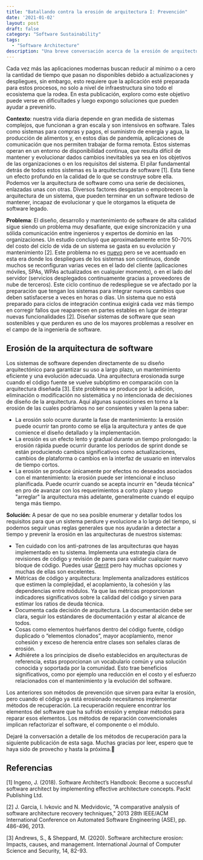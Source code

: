 ```yaml
---
title: "Batallando contra la erosión de arquitectura I: Prevención"
date: '2021-01-02'
layout: post
draft: false
category: "Software Sustainability"
tags:
  - "Software Architecture"
description: "Una breve conversación acerca de la erosión de arquitectura de software."
---
```


Cada vez más las aplicaciones modernas buscan reducir al mínimo o a cero la cantidad de tiempo que pasan no disponibles debido a actualizaciones y despliegues, sin embargo, esto requiere que la aplicación esté preparada para estos procesos, no solo a nivel de infraestructura sino todo el ecosistema que la rodea. En esta publicación, exploro como este objetivo puede verse en dificultades y luego expongo soluciones que pueden ayudar a prevenirlo.

**Contexto**: nuestra vida diaria depende en gran medida de sistemas complejos, que funcionan a gran escala y son intensivos en software. Tales como sistemas para compras y pagos, el suministro de energía y agua, la producción de alimentos y, en estos días de pandemia, aplicaciones de comunicación que nos permiten trabajar de forma remota. Estos sistemas operan en un entorno de disponibilidad continua, que resulta difícil de mantener y evolucionar dados cambios inevitables ya sea en los objetivos de las organizaciones o en los requisitos del sistema. El pilar fundamental detrás de todos estos sistemas es la arquitectura de software [1]. Esta tiene un efecto profundo en la calidad de lo que se construye sobre ella. Podemos ver la arquitectura de software como una serie de decisiones, enlazadas unas con otras. Diversos factores desgastan o empobrecen la arquitectura de un sistema, que pueden terminar en un software tedioso de mantener, incapaz de evolucionar y que le otorgamos la etiqueta de software legado.

**Problema**: El diseño, desarrollo y mantenimiento de software de alta calidad sigue siendo un problema muy desafiante, que exige sincronización y una sólida comunicación entre ingenieros y expertos de dominio en las organizaciones. Un estudio concluyó que aproximadamente entre 50-70% del costo del ciclo de vida de un sistema se gasta en su evolución y mantenimiento [2]. Este problema no es [nuevo](https://es.wikipedia.org/wiki/Crisis_del_software) pero se ve acentuado en esta era donde los despliegues de los sistemas son continuos, donde muchos se reconfiguran varias veces en el lado del cliente (aplicaciones móviles, SPAs, WPAs actualizados en cualquier momento), o en el lado del servidor (servicios desplegados continuamente gracias a proveedores de nube de terceros). Este ciclo continuo de redespliegue se ve afectado por la preparación que tengan los sistemas para integrar nuevos cambios que deben satisfacerse a veces en horas o días. Un sistema que no está preparado para ciclos de integración continua exigirá cada vez más tiempo en corregir fallos que reaparecen en partes estables en lugar de integrar nuevas funcionalidades [2]. Diseñar sistemas de software que sean sostenibles y que perduren es uno de los mayores problemas a resolver en el campo de la ingeniería de software.

## Erosión de la arquitectura de software

Los sistemas de software dependen directamente de su diseño arquitectónico para garantizar su uso a largo plazo, un mantenimiento eficiente y una evolución adecuada. Una arquitectura erosionada surge cuando el código fuente se vuelve subóptimo en comparación con la arquitectura diseñada [3]. Este problema se produce por la adición, eliminación o modificación no sistemática y no intencionada de decisiones de diseño de la arquitectura. Aquí algunas suposiciones en torno a la erosión de las cuales podríamos no ser consientes y valen la pena saber:

- La erosión solo ocurre durante la fase de mantenimiento: la erosión puede ocurrir tan pronto como se elija la arquitectura y antes de que comience el diseño detallado y la implementación.
- La erosión es un efecto lento y gradual durante un tiempo prolongado: la erosión rápida puede ocurrir durante los períodos de sprint donde se están produciendo cambios significativos como actualizaciones, cambios de plataforma o cambios en la interfaz de usuario en intervalos de tiempo cortos.
- La erosión se produce únicamente por efectos no deseados asociados con el mantenimiento: la erosión puede ser intencional e incluso planificada. Puede ocurrir cuando se acepta incurrir en "deuda técnica" en pro de avanzar con los requerimientos a corto plazo y luego "arreglar" la arquitectura más adelante, generalmente cuando el equipo tenga más tiempo.

**Solución:** A pesar de que no sea posible enumerar y detallar todos los requisitos para que un sistema perdure y evolucione a lo largo del tiempo, si podemos seguir unas reglas generales que nos ayudarán a detectar a tiempo y prevenir la erosión en las arquitecturas de nuestros sistemas:

- Ten cuidado con los anti-patrones de las arquitecturas que hayas implementado en tu sistema. Implementa una estrategia clara de revisiones de código y revisión de pares para validar cualquier nuevo bloque de código. Puedes usar [Gerrit](https://www.gerritcodereview.com/) pero hay muchas opciones y muchas de ellas son excelentes.
- Métricas de código y arquitectura: Implementa analizadores estáticos que estimen la complejidad, el acoplamiento, la cohesión y las dependencias entre módulos. Ya que las métricas proporcionan indicadores significativos sobre la calidad del código y sirven para estimar los ratios de deuda técnica.
- Documenta cada decisión de arquitectura. La documentación debe ser clara, seguir los estándares de documentación y estar al alcance de todos.
- Cosas como elementos huérfanos dentro del código fuente, código duplicado o “elementos clonados”, mayor acoplamiento, menor cohesión y exceso de herencia entre clases son señales claras de erosión.
- Adhiérete a los principios de diseño establecidos en arquitecturas de referencia, estas proporcionan un vocabulario común y una solución conocida y soportada por la comunidad. Esto trae beneficios significativos, como por ejemplo una reducción en el costo y el esfuerzo relacionados con el mantenimiento y la evolución del software.

Los anteriores son métodos de prevención que sirven para evitar la erosión, pero cuando el código ya está erosionado necesitamos implementar métodos de recuperación. La recuperación requiere encontrar los elementos del software que ha sufrido erosión y emplear métodos para reparar esos elementos. Los métodos de reparación convencionales implican refactorizar el software, el componente o el módulo.

Dejaré la conversación a detalle de los métodos de recuperación para la siguiente publicación de esta saga. Muchas gracias por leer, espero que te haya sido de provecho y hasta la próxima.👋

## Referencias

[1] Ingeno, J. (2018). Software Architect’s Handbook: Become a successful software architect by implementing effective architecture concepts. Packt Publishing Ltd.

[2] J. Garcia, I. Ivkovic and N. Medvidovic, "A comparative analysis of software architecture recovery techniques," 2013 28th IEEE/ACM International Conference on Automated Software Engineering (ASE), pp. 486-496, 2013.

[3] Andrews, S., & Sheppard, M. (2020). Software architecture erosion: Impacts, causes, and management. International Journal of Computer Science and Security, 14, 82-93.
